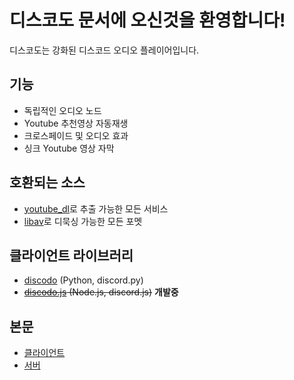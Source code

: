 # 디스코도 문서에 오신것을 환영합니다!

디스코도는 강화된 디스코드 오디오 플레이어입니다.

## 기능
- 독립적인 오디오 노드
- Youtube 추천영상 자동재생
- 크로스페이드 및 오디오 효과
- 싱크 Youtube 영상 자막

## 호환되는 소스

+ [youtube_dl](https://github.com/ytdl-org/youtube-dl)로 추출 가능한 모든 서비스
+ [libav](https://libav.org/)로 디묵싱 가능한 모든 포멧

## 클라이언트 라이브러리

* [discodo](https://github.com/kijk2869/discodo) (Python, discord.py)
* ~~[discodo.js](개발중) (Node.js, discord.js)~~ **개발중**

## 본문

- [클라이언트](./클라이언트)
- [서버](./서버)
